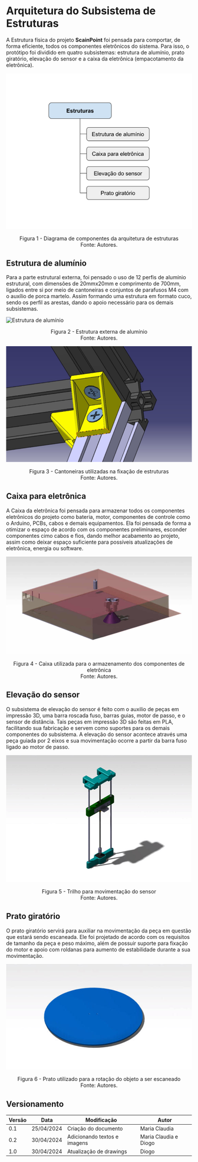 # Arquitetura do Subsistema de Estruturas


A Estrutura física do projeto **ScainPoint** foi pensada para comportar, de forma eficiente, todos os componentes eletrônicos do sistema. Para isso, o protótipo foi dividido em quatro subsistemas: estrutura de alumínio, prato giratório, elevação do sensor e a caixa da eletrônica (empacotamento da eletrônica). 


![Diagrama de componentes da arquitetura de estruturas](imagens/Arquitetura_Estruturas_Diagrama.png)

<p style="text-align:center;">
Figura 1 - Diagrama de componentes da arquitetura de estruturas <br />
Fonte: Autores.
</p>


## Estrutura de alumínio

Para a parte estrutural externa, foi pensado o uso de 12 perfis de alumínio estrutural, com dimensões de 20mmx20mm e comprimento de 700mm, ligados entre si por meio de cantoneiras e conjuntos de parafusos M4 com o auxílio de porca martelo. Assim formando uma estrutura em formato cuco, sendo os perfil as arestas, dando o apoio necessário para os demais subsistemas. 


![Estrutura de alumínio](imagens/Arquitetura_Estruturas_estrutura_de_alumínio.jpg)

<p style="text-align:center;">
Figura 2 - Estrutura externa de alumínio <br />
Fonte: Autores.
</p>


![Cantoneiras](imagens/Arquitetura_Estruturas_cantoneira.jpeg)

<p style="text-align:center;">
Figura 3 - Cantoneiras utilizadas na fixação de estruturas <br />
Fonte: Autores.
</p>


## Caixa para eletrônica

A Caixa da eletrônica foi pensada para armazenar todos os componentes eletrônicos do projeto como bateria, motor, componentes de controle como o Arduino, PCBs, cabos e demais equipamentos. Ela foi pensada de forma a otimizar o espaço de acordo com os componentes preliminares, esconder componentes cimo cabos e fios, dando melhor acabamento ao projeto, assim como deixar espaço suficiente para possíveis atualizações de eletrônica, energia ou software.


![Caixa de eletrônica](imagens/Arquitetura_Estruturas_caixa_eletronica.jpg)

<p style="text-align:center;">
Figura 4 - Caixa utilizada para o armazenamento dos componentes de eletrônica <br />
Fonte: Autores.
</p>


## Elevação do sensor

O subsistema de elevação do sensor é feito com o auxilio de peças em impressão 3D, uma barra roscada fuso, barras guias, motor de passo, e o sensor de distância. Tais peças em impressão 3D são feitas em PLA, facilitando sua fabricação e servem como suportes para os demais componentes do subsistema. A elevação do sensor acontece através uma peça guiada por 2 eixos e sua movimentação ocorre a partir da barra fuso ligado ao motor de passo. 


![Trilho do sensor](imagens/Arquitetura_Estruturas_trilho_do_sensor.jpg)

<p style="text-align:center;">
Figura 5 - Trilho para movimentação do sensor <br />
Fonte: Autores.
</p>

## Prato giratório

O prato giratório servirá para auxiliar na movimentação da peça em questão que estará sendo escaneada. Ele foi projetado de acordo com os requisitos de tamanho da peça e peso máximo, além de possuir suporte para fixação do motor e apoio com roldanas para aumento de estabilidade durante a sua movimentação.


![Prato](imagens/Arquitetura_Estruturas_prato.jpg)

<p style="text-align:center;">
Figura 6 - Prato utilizado para a rotação do objeto a ser escaneado <br />
Fonte: Autores.
</p>

## Versionamento
| Versão | Data | Modificação | Autor |
|--|--|--|--|
| 0.1 | 25/04/2024 | Criação do documento | Maria Claudia |
| 0.2 | 30/04/2024 | Adicionando textos e imagens | Maria Claudia e Diogo|
| 1.0 | 30/04/2024 | Atualização de drawings |Diogo|